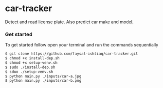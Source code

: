 # car-tracker
Detect and read license plate. Also predict car make and model.

### Get started
To get started follow open your terminal and run the commands sequentially

```bash
$ git clone https://github.com/faysal-ishtiaq/car-tracker.git
$ chmod +x install-dep.sh
$ chmod +x setup-venv.sh
$ sudo ./install-dep.sh
$ sduo ./setup-venv.sh
$ python main.py ./inputs/car-a.jpg
$ python main.py ./inputs/car-b.png
```

